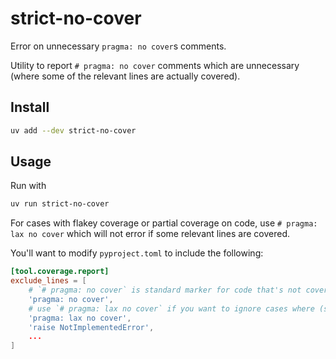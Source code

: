 # strict-no-cover

Error on unnecessary `pragma: no cover`s comments.

Utility to report `# pragma: no cover` comments which are unnecessary (where some of the relevant lines are actually covered).

## Install

```bash
uv add --dev strict-no-cover
```

## Usage

Run with

```bash
uv run strict-no-cover
```

For cases with flakey coverage or partial coverage on code, use `# pragma: lax no cover` which will not error if some relevant lines are covered.

You'll want to modify `pyproject.toml` to include the following:

```toml
[tool.coverage.report]
exclude_lines = [
    # `# pragma: no cover` is standard marker for code that's not covered, this will error if code is covered
    'pragma: no cover',
    # use `# pragma: lax no cover` if you want to ignore cases where (some of) the code is covered
    'pragma: lax no cover',
    'raise NotImplementedError',
    ...
]
```
